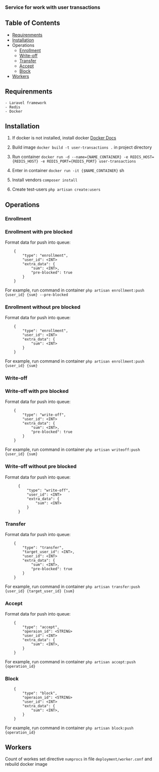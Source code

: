 ### Service for work with user transactions

## Table of Contents
 - [Requirenments](#requirenments)
 - [Installation](#installation)
 - Operations
    - [Enrollment](#enrollment)
    - [Write-off](#write-off)
    - [Transfer](#transfer)
    - [Accept](#accept)
    - [Block](#block)
 - [Workers](#workers)

## Requirenments
    - Laravel framework
    - Redis
    - Docker

## Installation
1) If docker is not installed, install docker [Docker Docs](#https://docs.docker.com/install/)

2) Build image `docker build -t user-transactions .` in project directory

3) Run container
        ```
            docker run -d
            --name={NAME_CONTAINER}
            -e REDIS_HOST={REDIS_HOST}
            -e REDIS_PORT={REDIS_PORT}
            user-transactions
        ```
4) Enter in container `docker run -it {$NAME_CONTAINER}` sh
5) Install vendors `composer install`
6) Create test-users `php artisan create:users`


## Operations

### Enrollment

### Enrollment with pre blocked

Format data for push into queue:

```
    {
        "type": "enrollment",
        "user_id": <INT>
        "extra_data": {
            "sum": <INT>,
            "pre-blocked": true
        }
    }
```

For example,  run command in container `php artisan enrollment:push {user_id} {sum} --pre-blocked`

### Enrollment without pre blocked

Format data for push into queue:

```
    {
        "type": "enrollment",
        "user_id": <INT>
        "extra_data": {
            "sum": <INT>
        }
    }
```

For example,  run command in container `php artisan enrollment:push {user_id} {sum}`

### Write-off

### Write-off with pre blocked
Format data for push into queue:

```
    {
        "type": "write-off",
        "user_id": <INT>
        "extra_data": {
            "sum": <INT>,
            "pre-blocked": true
        }
    }
```
For example,  run command in container `php artisan writeoff:push {user_id} {sum}`

### Write-off without pre blocked
  Format data for push into queue:

```
      {
          "type": "write-off",
          "user_id": <INT>
          "extra_data": {
              "sum": <INT>
          }
      }
```

### Transfer

Format data for push into queue:
```
    {
        "type": "transfer",
        "target_user_id": <INT>,
        "user_id": <INT>
        "extra_data": {
            "sum": <INT>,
            "pre-blocked": true
        }
    }
```
For example,  run command in container `php artisan transfer:push {user_id} {target_user_id} {sum}`

### Accept
Format data for push into queue:
```
    {
        "type": "accept",
        "operaion_id": <STRING>
        "user_id": <INT>
        "extra_data": {
            "sum": <INT>,
        }
    }
```
For example,  run command in container `php artisan accept:push {operation_id}`

### Block

```
    {
        "type": "block",
        "operaion_id": <STRING>
        "user_id": <INT>
        "extra_data": {
            "sum": <INT>,
        }
    }
```

For example,  run command in container `php artisan block:push {operation_id}`

## Workers
Count of workes set directive `numprocs` in file `deployment/worker.conf` and rebuild docker image

